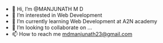 - 👋 Hi, I’m @MANJUNATH M D
- 👀 I’m interested in Web Development
- 🌱 I’m currently learning Web Development at A2N academy
- 💞️ I’m looking to collaborate on ...
- 📫 How to reach me mdmanjunath23@gmail.com

<!---
MANJUNATH1995/MANJUNATH1995 is a ✨ special ✨ repository because its `README.md` (this file) appears on your GitHub profile.
You can click the Preview link to take a look at your changes.
--->
